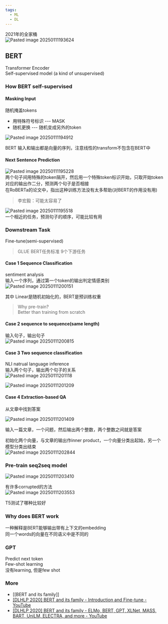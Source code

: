```yaml
---
tags:
  - ML
  - DL
---
```


2021年的全家桶    
![Pasted image 20250111193624](https://raw.githubusercontent.com/Emisaber/pic_obsidian/main/Pasted%20image%2020250111193624.png)   

## BERT

Transformer Encoder   
Self-supervised model (a kind of unsupervised)   
### How BERT self-supervised

#### Masking Input

随机掩盖tokens   
- 用特殊符号标识  ---   MASK
- 随机更换  ---  随机变成另外的token

![Pasted image 20250111194912](https://raw.githubusercontent.com/Emisaber/pic_obsidian/main/Pasted%20image%2020250111194912.png)  

BERT 输入和输出都是向量的序列，注意线性的transform不包含在BERT中   

#### Next Sentence Prediction

![Pasted image 20250111195228](https://raw.githubusercontent.com/Emisaber/pic_obsidian/main/Pasted%20image%2020250111195228.png)  
两个句子间用特殊的token隔开，然后用一个特殊token标识开始，只取开始token对应的输出作二分，预测两个句子是否相接   
在RoBERTa的论文中，指出这种训练方法没有太多帮助(对BERT的作用没有用)   

> 李宏毅：可能太容易了  

![Pasted image 20250111195518](https://raw.githubusercontent.com/Emisaber/pic_obsidian/main/Pasted%20image%2020250111195518.png)   
一个相近的任务，预测句子的顺序，可能比较有用     


### Downstream Task

Fine-tune(semi-supervised)   

> GLUE BERT任务标准
> 9个下游任务   


#### Case 1  Sequence Classification 

sentiment analysis   
输入一个序列，通过第一个token的输出判定情感类别  
![Pasted image 20250111200151](https://raw.githubusercontent.com/Emisaber/pic_obsidian/main/Pasted%20image%2020250111200151.png)   

其中 Linear是随机初始化的，BERT是预训练权重    

> Why pre-train?  
> Better than training from scratch


#### Case 2  sequence to sequence(same length)

输入句子，输出句子   
![Pasted image 20250111200815](https://raw.githubusercontent.com/Emisaber/pic_obsidian/main/Pasted%20image%2020250111200815.png)   

#### Case 3  Two sequence classification

NLI natrual language inference    
输入两个句子，输出两个句子的关系   
![Pasted image 20250111201118](https://raw.githubusercontent.com/Emisaber/pic_obsidian/main/Pasted%20image%2020250111201118.png)   

![Pasted image 20250111201209](https://raw.githubusercontent.com/Emisaber/pic_obsidian/main/Pasted%20image%2020250111201209.png)   

#### Case 4  Extraction-based QA

从文章中找到答案   

![Pasted image 20250111201409](https://raw.githubusercontent.com/Emisaber/pic_obsidian/main/Pasted%20image%2020250111201409.png)   

输入一篇文章，一个问题，然后输出两个整数，两个整数之间就是答案    

初始化两个向量，与文章的输出作inner product，一个向量分类出起始，另一个模型分类出结束   
![Pasted image 20250111202844](https://raw.githubusercontent.com/Emisaber/pic_obsidian/main/Pasted%20image%2020250111202844.png)   

### Pre-train seq2seq model

![Pasted image 20250111203410](https://raw.githubusercontent.com/Emisaber/pic_obsidian/main/Pasted%20image%2020250111203410.png)    

有许多corrupted的方法   
![Pasted image 20250111203553](https://raw.githubusercontent.com/Emisaber/pic_obsidian/main/Pasted%20image%2020250111203553.png)   

T5测试了哪种比较好  


### Why does BERT work

一种解释是BERT能够输出带有上下文的embedding   
同一个words的向量在不同语义中是不同的  


### GPT

Predict next token   
Few-shot learning   
没有learning, 但是few shot   


### More

- [[BERT and its family]]
- [\[DLHLP 2020\] BERT and its family - Introduction and Fine-tune - YouTube](https://www.youtube.com/watch?v=1_gRK9EIQpc)
- [\[DLHLP 2020\] BERT and its family - ELMo, BERT, GPT, XLNet, MASS, BART, UniLM, ELECTRA, and more - YouTube](https://www.youtube.com/watch?v=Bywo7m6ySlk)






